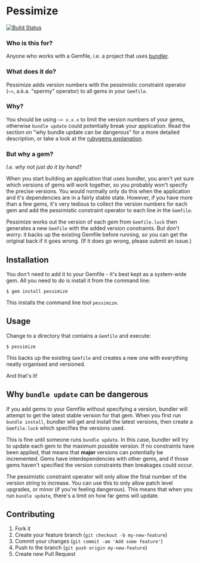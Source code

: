 # Pessimize

[![Build Status](https://travis-ci.org/joonty/pessimize.png?branch=master)](https://travis-ci.org/joonty/pessimize)

### Who is this for?
Anyone who works with a Gemfile, i.e. a project that uses [bundler][1].

### What does it do?
Pessimize adds version numbers with the pessimistic constraint operator (`~>`, a.k.a. "spermy" operator) to all gems in your `Gemfile`.

### Why?
You should be using `~> x.x.x` to limit the version numbers of your gems, otherwise `bundle update` could potentially break your application. Read the section on "why bundle update can be dangerous" for a more detailed description, or take a look at the [rubygems explanation][1].

### But why a gem?

*I.e. why not just do it by hand?*

When you start building an application that uses bundler, you aren't yet sure which versions of gems will work together, so you probably won't specify the precise versions. You would normally only do this when the application and it's dependencies are in a fairly stable state. However, if you have more than a few gems, it's very tedious to collect the version numbers for each gem and add the pessimistic constraint operator to each line in the `Gemfile`.

Pessimize works out the version of each gem from `Gemfile.lock` then generates a new `Gemfile` with the added version constraints. But don't worry: it backs up the existing Gemfile before running, so you can get the original back if it goes wrong. (If it does go wrong, please submit an issue.)

## Installation

You don't need to add it to your Gemfile - it's best kept as a system-wide gem. All you need to do is install it from the command line:

    $ gem install pessimize

This installs the command line tool `pessimize`.

## Usage

Change to a directory that contains a `Gemfile` and execute:

    $ pessimize

This backs up the existing `Gemfile` and creates a new one with everything neatly organised and versioned.

And that's it!

## Why `bundle update` can be dangerous

If you add gems to your Gemfile without specifying a version, bundler will attempt to get the latest stable version for that gem. When you first run `bundle install`, bundler will get and install the latest versions, then create a `Gemfile.lock` which specifies the versions used.

This is fine until someone runs `bundle update`. In this case, bundler will try to update each gem to the maximum possible version. If no constraints have been applied, that means that **major** versions can potentially be incremented. Gems have interdependencies with other gems, and if those gems haven't specified the version constraints then breakages could occur.

The pessimistic constraint operator will only allow the final number of the version string to increase. You can use this to only allow patch level upgrades, or minor (if you're feeling dangerous). This means that when you run `bundle update`, there's a limit on how far gems will update.

## Contributing

1. Fork it
2. Create your feature branch (`git checkout -b my-new-feature`)
3. Commit your changes (`git commit -am 'Add some feature'`)
4. Push to the branch (`git push origin my-new-feature`)
5. Create new Pull Request

[1]: http://gembundler.com
[2]: http://docs.rubygems.org/read/chapter/16#page74
